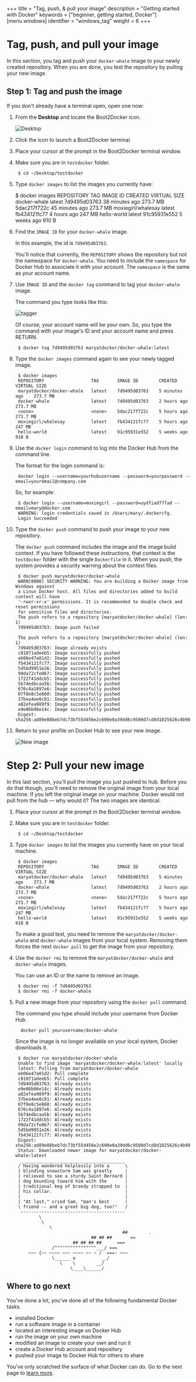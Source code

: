 +++
title = "Tag, push, & pull your image"
description = "Getting started with Docker"
keywords = ["beginner, getting started, Docker"]
[menu.windows]
identifier = "windows_tag"
weight = 6
+++

# Tag, push, and pull your image

In this section, you tag and push your `docker-whale` image to your newly
created repository. When you are done, you test the repository by pulling your
new image.

## Step 1: Tag and push the image

If you don't already have a terminal open, open one now:

1. From the **Desktop** and locate the Boot2Docker icon.

    ![Desktop](/windows/images/icon-set.png)
      
2. Click the icon to launch a Boot2Docker terminal.

3. Place your cursor at the prompt in the Boot2Docker terminal window.

4. Make sure you are in `testdocker` folder.

        $ cd ~/Desktop/testdocker

5. Type `docker images` to list the images you currently have:

      $ docker images
      REPOSITORY           TAG          IMAGE ID            CREATED             VIRTUAL SIZE
      docker-whale         latest       7d9495d03763        38 minutes ago      273.7 MB
      <none>               <none>       5dac217f722c        45 minutes ago      273.7 MB
      moxiegirl/whalesay   latest       fb434121fc77        4 hours ago         247 MB
      hello-world          latest       91c95931e552        5 weeks ago         910 B
		
3. Find the `IMAGE ID` for your `docker-whale` image. 

	In this example, the id is `7d9495d03763`.

	You'll notice that currently, the `REPOSITORY` shows the repository but not
	the namespace for `docker-whale`. You need to include the `namespace` for
	Docker Hub to associate it with your account.  The `namespace` is the same as
	your account name.

6. Use `IMAGE ID` and the `docker tag` command to tag your `docker-whale` image.

    The command you type looks like this:
    
     ![tagger](/img/tagger.png)
    
    Of course, your account name will be your own. So, you type the command with
    your image's ID and your account name and press RETURN.

		$ docker tag 7d9495d03763 maryatdocker/docker-whale:latest
	
7. Type the `docker images` command again to see your newly tagged image.

        $ docker images
        REPOSITORY                  TAG       IMAGE ID        CREATED          VIRTUAL SIZE
        maryatdocker/docker-whale   latest    7d9495d03763    5 minutes ago    273.7 MB
        docker-whale                latest    7d9495d03763    2 hours ago      273.7 MB
        <none>                      <none>    5dac217f722c    5 hours ago      273.7 MB
        moxiegirl/whalesay          latest    fb434121fc77    5 hours ago      247 MB
        hello-world                 latest    91c95931e552    5 weeks ago      910 B

9. Use the `docker login` command to log into the Docker Hub from the command line.

    The format for the login command is:
    
        docker login --username=yourhubusername --password=yourpassword --email=youremail@company.com

    So, for example:
    
        $ docker login --username=moxiegirl --password=uydfiad77fad --email=mary@docker.com
        WARNING: login credentials saved in /Users/mary/.dockercfg.
        Login Succeeded

8. Type the `docker push` command to push your image to your new repository.

	The `docker push` command includes the image and the image build context. If
	you have followed these instructions, that context is the `testdocker` folder
	with the single `Dockerfile` in it. When you push, the system provides a
	security warning about the context files.

        $ docker push maryatdocker/docker-whale
        WARN[0000] SECURITY WARNING: You are building a Docker image from Windows against 
        a Linux Docker host. All files and directories added to build context will have
        '-rwxr-xr-x' permissions. It is recommended to double check and reset permissions 
        for sensitive files and directories.
        The push refers to a repository [maryatdocker/docker-whale] (len: 1)
        7d9495d03763: Image push failed 
      
        The push refers to a repository [maryatdocker/docker-whale] (len: 1)
        7d9495d03763: Image already exists 
        c81071adeeb5: Image successfully pushed 
        eb06e47a01d2: Image successfully pushed 
        fb434121fc77: Image successfully pushed 
        5d5bd9951e26: Image successfully pushed 
        99da72cfe067: Image successfully pushed 
        1722f41ddcb5: Image successfully pushed 
        5b74edbcaa5b: Image successfully pushed 
        676c4a1897e6: Image successfully pushed 
        07f8e8c5e660: Image successfully pushed 
        37bea4ee0c81: Image successfully pushed 
        a82efea989f9: Image successfully pushed 
        e9e06b06e14c: Image successfully pushed 
        Digest: sha256:ad89e88beb7dc73bf55d456e2c600e0a39dd6c9500d7cd8d1025626c4b985011
			
9. Return to your profile on Docker Hub to see your new image.

	 ![New image](/img/new_image.png)
	
# Step 2: Pull your new image

In this last section, you'll pull the image you just pushed to hub. Before you
do that though, you'll need to remove the original image from your local
machine. If you left the original image on your machine. Docker would not pull
from the hub &mdash; why would it? The two images are identical.

1. Place your cursor at the prompt in the Boot2Docker terminal window.

2. Make sure you are in `testdocker` folder.

        $ cd ~/Desktop/testdocker

3. Type `docker images` to list the images you currently have on your local machine.

		$ docker images
		REPOSITORY                  TAG       IMAGE ID        CREATED          VIRTUAL SIZE
		maryatdocker/docker-whale   latest    7d9495d03763    5 minutes ago    273.7 MB
		docker-whale                latest    7d9495d03763    2 hours ago      273.7 MB
		<none>                      <none>    5dac217f722c    5 hours ago      273.7 MB
		moxiegirl/whalesay          latest    fb434121fc77    5 hours ago      247 MB
		hello-world                 latest    91c95931e552    5 weeks ago      910 B

    To make a good test, you need to remove the `maryatdocker/docker-whale` and
   `docker-whale` images from your local system. Removing them forces the next
   `docker pull` to get the image from your repository.
    
2. Use the `docker rmi` to remove the `maryatdocker/docker-whale` and `docker-whale` 
images.

	You can use an ID or the name to remove an image.

		$ docker rmi -f 7d9495d03763
		$ docker rmi -f docker-whale
		
3. Pull a new image from your repository using the `docker pull` command.

    The command you type should include your username from Docker Hub.

         docker pull yourusername/docker-whale

	Since the image is no longer available on your local system, Docker downloads it.

		$ docker run maryatdocker/docker-whale
		Unable to find image 'maryatdocker/docker-whale:latest' locally
		latest: Pulling from maryatdocker/docker-whale
		eb06e47a01d2: Pull complete 
		c81071adeeb5: Pull complete 
		7d9495d03763: Already exists 
		e9e06b06e14c: Already exists 
		a82efea989f9: Already exists 
		37bea4ee0c81: Already exists 
		07f8e8c5e660: Already exists 
		676c4a1897e6: Already exists 
		5b74edbcaa5b: Already exists 
		1722f41ddcb5: Already exists 
		99da72cfe067: Already exists 
		5d5bd9951e26: Already exists 
		fb434121fc77: Already exists 
		Digest: sha256:ad89e88beb7dc73bf55d456e2c600e0a39dd6c9500d7cd8d1025626c4b985011
		Status: Downloaded newer image for maryatdocker/docker-whale:latest
		 ________________________________________ 
		/ Having wandered helplessly into a      \
		| blinding snowstorm Sam was greatly     |
		| relieved to see a sturdy Saint Bernard |
		| dog bounding toward him with the       |
		| traditional keg of brandy strapped to  |
		| his collar.                            |
		|                                        |
		| "At last," cried Sam, "man's best      |
		\ friend -- and a great big dog, too!"   /
		 ---------------------------------------- 
				\
				 \
					\     
												##        .            
									## ## ##       ==            
							 ## ## ## ##      ===            
					 /""""""""""""""""___/ ===        
			~~~ {~~ ~~~~ ~~~ ~~~~ ~~ ~ /  ===- ~~~   
					 \______ o          __/            
						\    \        __/             
							\____\______/   

## Where to go next

You've done a lot, you've done all of the following fundamental Docker tasks.

* installed Docker
* run a software image in a container
* located an interesting image on Docker Hub
* run the image on your own machine
* modified an image to create your own and run it
* create a Docker Hub account and repository
* pushed your image to Docker Hub for others to share

You've only scratched the surface of what Docker can do. Go to the next page to [learn more](/windows/last_page).